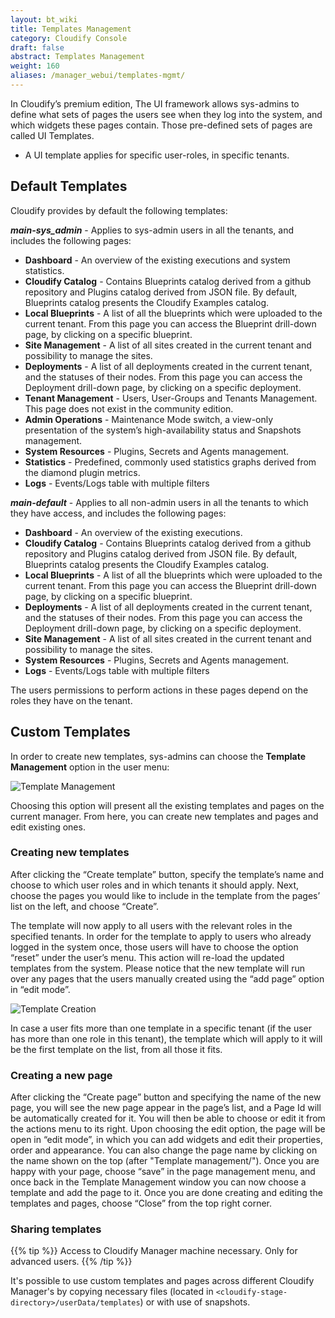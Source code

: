 ```yaml
---
layout: bt_wiki
title: Templates Management
category: Cloudify Console
draft: false
abstract: Templates Management
weight: 160
aliases: /manager_webui/templates-mgmt/
---
```


In Cloudify’s premium edition, The UI framework allows sys-admins to define what sets of pages the users see when they log into the system, and which widgets these pages contain. Those pre-defined sets of pages are called UI Templates. 

* A UI template applies for specific user-roles, in specific tenants.


## Default Templates
Cloudify provides by default the following templates:

***main-sys_admin*** - Applies to sys-admin users in all the tenants, and includes the following pages: 

* **Dashboard**  - An overview of the existing executions and system statistics. 
* **Cloudify Catalog** - Contains Blueprints catalog derived from a github repository and Plugins catalog derived from JSON file. By default, Blueprints catalog presents the Cloudify Examples catalog. 
* **Local Blueprints** - A list of all the blueprints which were uploaded to the current tenant.  From this page you can access the Blueprint drill-down page, by clicking on a specific blueprint.
* **Site Management** - A list of all sites created in the current tenant and possibility to manage the sites. 
* **Deployments** - A list of all deployments created in the current tenant, and the statuses of their nodes. From this page you can access the Deployment drill-down page, by clicking on a specific deployment. 
* **Tenant Management** - Users, User-Groups and Tenants Management. This page does not exist in the community edition. 
* **Admin Operations** - Maintenance Mode switch, a view-only presentation of the system’s high-availability status and Snapshots management. 
* **System Resources** - Plugins, Secrets and Agents management. 
* **Statistics** - Predefined, commonly used statistics graphs derived from the diamond plugin metrics. 
* **Logs** - Events/Logs table with multiple filters

***main-default*** - Applies to all non-admin users in all the tenants to which they have access, and includes the following pages: 

* **Dashboard**  - An overview of the existing executions. 
* **Cloudify Catalog** - Contains Blueprints catalog derived from a github repository and Plugins catalog derived from JSON file. By default, Blueprints catalog presents the Cloudify Examples catalog. 
* **Local Blueprints** - A list of all the blueprints which were uploaded to the current tenant.  From this page you can access the Blueprint drill-down page, by clicking on a specific blueprint.   
* **Deployments** - A list of all deployments created in the current tenant, and the statuses of their nodes. From this page you can access the Deployment drill-down page, by clicking on a specific deployment.
* **Site Management** - A list of all sites created in the current tenant and possibility to manage the sites.
* **System Resources** - Plugins, Secrets and Agents management.
* **Logs** - Events/Logs table with multiple filters 

The users permissions to perform actions in these pages depend on the roles they have on the tenant.

## Custom Templates
In order to create new templates, sys-admins can choose the **Template Management** option in the user menu: 

![Template Management]( /images/ui/templatesMgmt/templates_menu.png )


Choosing this option will present all the existing templates and pages on the current manager. From here, you can create new templates and pages and edit existing ones.  


### Creating new templates

After clicking the “Create template” button, specify the template’s name and choose to which user roles and in which tenants it should apply. 
Next, choose the pages you would like to include in the template from the pages’ list on the left, and choose “Create”. 

The template will now apply to all users with the relevant roles in the specified tenants. 
In order for the template to apply to users who already logged in the system once, those users will have to choose the option “reset” under the user’s menu. This action will re-load the updated templates from the system. Please notice that the new template will run over any pages that the users manually created using the “add page” option in “edit mode”. 

![Template Creation]( /images/ui/templatesMgmt/templates_create.png )

In case a user fits more than one template in a specific tenant (if the user has more than one role in this tenant), the template which will apply to it will be the first template on the list, from all those it fits.

### Creating a new page

After clicking the “Create page”  button and specifying the name of the new page, you will see the new page appear in the page’s list, and a Page Id will be automatically created for it. You will then be able to choose or edit it from the actions menu to its right. 
Upon choosing the edit option, the page will be open in “edit mode”, in which you can add widgets and edit their properties, order and appearance. You can also change the page name by clicking on the name shown on the top (after "Template management/"). 
Once you are happy with your page, choose “save” in the page management menu, and once back in the Template Management window you can now choose a template and add the page to it. 
Once  you are done creating and editing the templates and pages, choose “Close” from the top right corner. 

### Sharing templates

{{% tip %}}
Access to Cloudify Manager machine necessary. Only for advanced users.
{{% /tip %}}    

It's possible to use custom templates and pages across different Cloudify Manager's by copying necessary files (located in `<cloudify-stage-directory>/userData/templates`) or with use of snapshots.

